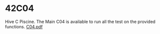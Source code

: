 # 42C04
Hive C Piscine.
The Main C04 is available to run all the test on the provided functions.
[C04.pdf](https://github.com/user-attachments/files/19151412/C04.pdf)
